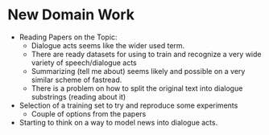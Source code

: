 # New Domain Work

* Reading Papers on the Topic:
  - Dialogue acts seems like the wider used term.
  - There are ready datasets for using to train and recognize a very wide variety of speech/dialogue acts
  - Summarizing (tell me about) seems likely and possible on a very similar scheme of fastread.
  - There is a problem on how to split the original text into dialogue substrings (reading about it)
* Selection of a training set to try and reproduce some experiments
  - Couple of options from the papers
* Starting to think on a way to model news into dialogue acts.
